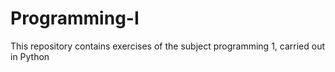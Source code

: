 # Programming-I
This repository contains exercises of the subject programming 1, carried out in Python
